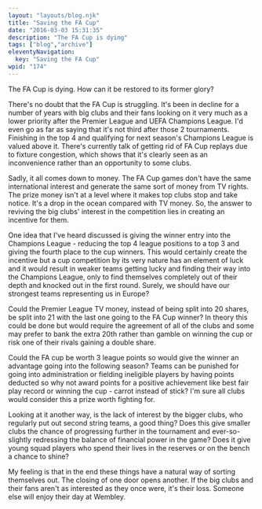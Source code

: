 ```yaml
---
layout: "layouts/blog.njk"
title: "Saving the FA Cup"
date: "2016-03-03 15:31:35"
description: "The FA Cup is dying"
tags: ["blog","archive"]
eleventyNavigation:
  key: "Saving the FA Cup"
wpid: "174"
---
```

The FA Cup is dying. How can it be restored to its former glory?

There's no doubt that the FA Cup is struggling. It's been in decline for a number of years with big clubs and their fans looking on it very much as a lower priority after the Premier League and UEFA Champions League. I'd even go as far as saying that it's not third after those 2 tournaments. Finishing in the top 4 and qualifying for next season's Champions League is valued above it. There's currently talk of getting rid of FA Cup replays due to fixture congestion, which shows that it's clearly seen as an inconvenience rather than an opportunity to some clubs.

Sadly, it all comes down to money. The FA Cup games don't have the same international interest and generate the same sort of money from TV rights. The prize money isn't at a level where it makes top clubs stop and take notice. It's a drop in the ocean compared with TV money. So, the answer to reviving the big clubs' interest in the competition lies in creating an incentive for them.

One idea that I've heard discussed is giving the winner entry into the Champions League - reducing the top 4 league positions to a top 3 and giving the fourth place to the cup winners. This would certainly create the incentive but a cup competition by its very nature has an element of luck and it would result in weaker teams getting lucky and finding their way into the Champions League, only to find themselves completely out of their depth and knocked out in the first round. Surely, we should have our strongest teams representing us in Europe?

Could the Premier League TV money, instead of being split into 20 shares, be split into 21 with the last one going to the FA Cup winner? In theory this could be done but would require the agreement of all of the clubs and some may prefer to bank the extra 20th rather than gamble on winning the cup or risk one of their rivals gaining a double share.

Could the FA cup be worth 3 league points so would give the winner an advantage going into the following season? Teams can be punished for going into administration or fielding ineligible players by having points deducted so why not award points for a positive achievement like best fair play record or winning the cup - carrot instead of stick? I'm sure all clubs would consider this a prize worth fighting for.

Looking at it another way, is the lack of interest by the bigger clubs, who regularly put out second string teams, a good thing? Does this give smaller clubs the chance of progressing further in the tournament and ever-so-slightly redressing the balance of financial power in the game? Does it give young squad players who spend their lives in the reserves or on the bench a chance to shine?

My feeling is that in the end these things have a natural way of sorting themselves out. The closing of one door opens another. If the big clubs and their fans aren't as interested as they once were, it's their loss. Someone else will enjoy their day at Wembley.